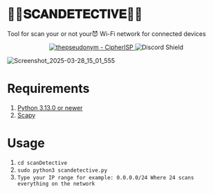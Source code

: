 # 🕵🏾𝐒𝐂𝐀𝐍𝐃𝐄𝐓𝐄𝐂𝐓𝐈𝐕𝐄🕵🏾
Tool for scan your or not your😈 Wi-Fi network for connected devices

<div align="center">
<a href="https://github.com/thepseudonym/CipherISP" title="Go to GitHub repo">
  <img src="https://img.shields.io/static/v1?label=thepseudonym&message=CipherISP&color=purple&logo=github" alt="thepseudonym - CipherISP">
</a>
  <a href="https://discord.gg/VQUvAVpJPr" style="text-decoration: none;">
  <img src="https://discord.com/api/guilds/1336059889524670534/widget.png?style=shield" alt="Discord Shield"/>
</div>

![Screenshot_2025-03-28_15_01_555](https://github.com/user-attachments/assets/8d79864c-24b5-4798-8df4-43d0fb2c9a0e)

# Requirements
1. [Python 3.13.0 or newer](https://www.python.org/downloads/)
2. [Scapy](https://pypi.org/project/scapy/)

# Usage
1. `cd scanDetective`
2. `sudo python3 scandetective.py`
3. `Type your IP range for example: 0.0.0.0/24 Where 24 scans everything on the network`
